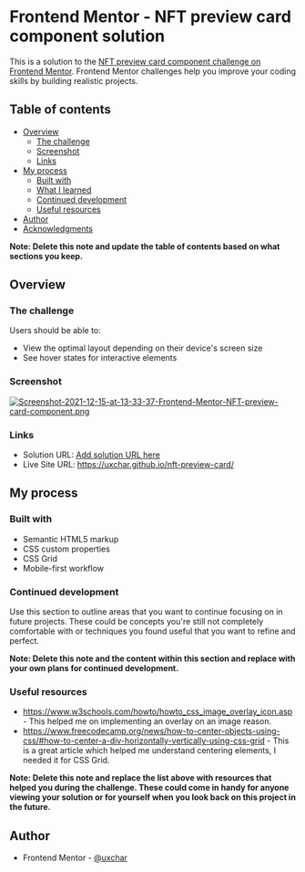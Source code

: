 # Frontend Mentor - NFT preview card component solution

This is a solution to the [NFT preview card component challenge on Frontend Mentor](https://www.frontendmentor.io/challenges/nft-preview-card-component-SbdUL_w0U). Frontend Mentor challenges help you improve your coding skills by building realistic projects. 

## Table of contents

- [Overview](#overview)
  - [The challenge](#the-challenge)
  - [Screenshot](#screenshot)
  - [Links](#links)
- [My process](#my-process)
  - [Built with](#built-with)
  - [What I learned](#what-i-learned)
  - [Continued development](#continued-development)
  - [Useful resources](#useful-resources)
- [Author](#author)
- [Acknowledgments](#acknowledgments)

**Note: Delete this note and update the table of contents based on what sections you keep.**

## Overview

### The challenge

Users should be able to:

- View the optimal layout depending on their device's screen size
- See hover states for interactive elements

### Screenshot

[![Screenshot-2021-12-15-at-13-33-37-Frontend-Mentor-NFT-preview-card-component.png](https://i.postimg.cc/25jVk1zP/Screenshot-2021-12-15-at-13-33-37-Frontend-Mentor-NFT-preview-card-component.png)](https://postimg.cc/4YMJwNH5)

### Links

- Solution URL: [Add solution URL here](https://your-solution-url.com)
- Live Site URL: https://uxchar.github.io/nft-preview-card/

## My process

### Built with

- Semantic HTML5 markup
- CSS custom properties
- CSS Grid
- Mobile-first workflow

### Continued development

Use this section to outline areas that you want to continue focusing on in future projects. These could be concepts you're still not completely comfortable with or techniques you found useful that you want to refine and perfect.

**Note: Delete this note and the content within this section and replace with your own plans for continued development.**

### Useful resources

- https://www.w3schools.com/howto/howto_css_image_overlay_icon.asp - This helped me on implementing an overlay on an image reason.
- https://www.freecodecamp.org/news/how-to-center-objects-using-css/#how-to-center-a-div-horizontally-vertically-using-css-grid - This is a great article which helped me understand centering elements, I needed it for CSS Grid.

**Note: Delete this note and replace the list above with resources that helped you during the challenge. These could come in handy for anyone viewing your solution or for yourself when you look back on this project in the future.**

## Author

- Frontend Mentor - [@uxchar](https://www.frontendmentor.io/profile/uxchar)
